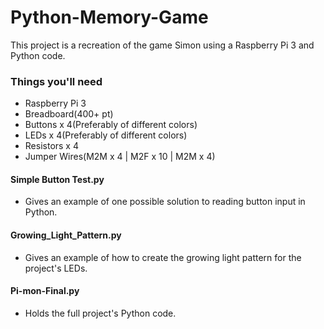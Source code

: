 # Python-Memory-Game

This project is a recreation of the game Simon using a Raspberry Pi 3 and Python code. 

### Things you'll need
- Raspberry Pi 3
- Breadboard(400+ pt)
- Buttons x 4(Preferably of different colors)
- LEDs x 4(Preferably of different colors)
- Resistors x 4
- Jumper Wires(M2M x 4 | M2F x 10 | M2M x 4)

#### Simple Button Test.py
- Gives an example of one possible solution to reading button input in Python.

#### Growing_Light_Pattern.py
- Gives an example of how to create the growing light pattern for the project's LEDs.

#### Pi-mon-Final.py
- Holds the full project's Python code.
